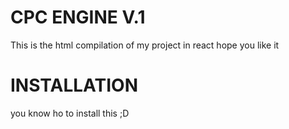# CPC ENGINE V.1

This is the html compilation of my project in react
hope you like it

# INSTALLATION
you know ho to install this ;D


